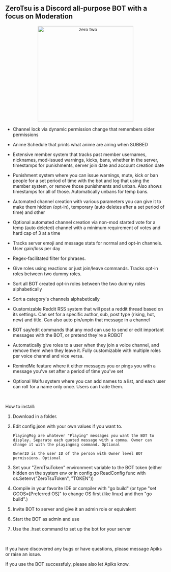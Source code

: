 ## ZeroTsu is a Discord all-purpose BOT with a focus on Moderation
<p align="center">
	<img src="https://images-wixmp-ed30a86b8c4ca887773594c2.wixmp.com/f/6e4868e2-f52b-4c7d-a984-d5027576b221/dch684c-818cbf96-b76b-4e75-8445-75d1497195b7.png?token=eyJ0eXAiOiJKV1QiLCJhbGciOiJIUzI1NiJ9.eyJzdWIiOiJ1cm46YXBwOjdlMGQxODg5ODIyNjQzNzNhNWYwZDQxNWVhMGQyNmUwIiwiaXNzIjoidXJuOmFwcDo3ZTBkMTg4OTgyMjY0MzczYTVmMGQ0MTVlYTBkMjZlMCIsIm9iaiI6W1t7InBhdGgiOiJcL2ZcLzZlNDg2OGUyLWY1MmItNGM3ZC1hOTg0LWQ1MDI3NTc2YjIyMVwvZGNoNjg0Yy04MThjYmY5Ni1iNzZiLTRlNzUtODQ0NS03NWQxNDk3MTk1YjcucG5nIn1dXSwiYXVkIjpbInVybjpzZXJ2aWNlOmZpbGUuZG93bmxvYWQiXX0.w_Pmn6zmDv4NcB9h-lPko3-7qnvGmLqVD7862q59XR8" alt="zero two" width="300" height="300">
</p

<br/>

* Channel lock via dynamic permission change that remembers older permissions

* Anime Schedule that prints what anime are airing when SUBBED

* Extensive member system that tracks past member usernames, nicknames, mod-issued warnings, kicks, bans, whether in the server, timestamps for punishments, server join date and account creation date

* Punishment system where you can issue warnings, mute, kick or ban people for a set period of time with the bot and log that using the member system, or remove those punishments and unban. Also shows timestamps for all of those. Automatically unbans for temp bans.

* Automated channel creation with various parameters you can give it to make them hidden (opt-in), temporary (auto deletes after a set period of time) and other

* Optional automated channel creation via non-mod started vote for a temp (auto deleted) channel with a minimum requirement of votes and hard cap of 3 at a time

* Tracks server emoji and message stats for normal and opt-in channels. User gain/loss per day

* Regex-facilitated filter for phrases.

* Give roles using reactions or just join/leave commands. Tracks opt-in roles between two dummy roles.

* Sort all BOT created opt-in roles between the two dummy roles alphabetically

* Sort a category's channels alphabetically

* Customizable Reddit RSS system that will post a reddit thread based on its settings. Can set for a specific author, sub, post type (rising, hot, new) and title. Can also auto pin/unpin that message in a channel

* BOT say/edit commands that any mod can use to send or edit important messages with the BOT, or pretend they're a ROBOT

* Automatically give roles to a user when they join a voice channel, and remove them when they leave it. Fully customizable with multiple roles per voice channel and vice versa.

* RemindMe feature where it either messages you or pings you with a message you've set after a period of time you've set

* Optional Waifu system where you can add names to a list, and each user can roll for a name only once. Users can trade them.

<br/>

How to install:
1. Download in a folder.
2. Edit config.json with your own values if you want to.
	   
	   PlayingMsg are whatever "Playing" messages you want the BOT to display. Separate each quoted message with a comma. Owner can change it with the playingmsg command. Optional
	   
	   OwnerID is the user ID of the person with Owner level BOT permissions. Optional

3. Set your "ZeroTsuToken" environment variable to the BOT token (either hidden on the system env or in config.go ReadConfig func with os.Setenv("ZeroTsuToken", "TOKEN"))
4. Compile in your favorite IDE or compiler with "go build" (or type "set GOOS=[Preferred OS]" to change OS first (like linux) and then "go build".)
5. Invite BOT to server and give it an admin role or equivalent
6. Start the BOT as admin and use
7. Use the .hset command to set up the bot for your server

<br/>

If you have discovered any bugs or have questions, please message Apiks or raise an issue.

If you use the BOT successfuly, please also let Apiks know.
